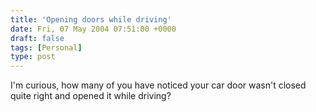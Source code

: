 ```yaml
---
title: 'Opening doors while driving'
date: Fri, 07 May 2004 07:51:00 +0000
draft: false
tags: [Personal]
type: post
---
```


I'm curious, how many of you have noticed your car door wasn't closed quite right and opened it while driving?